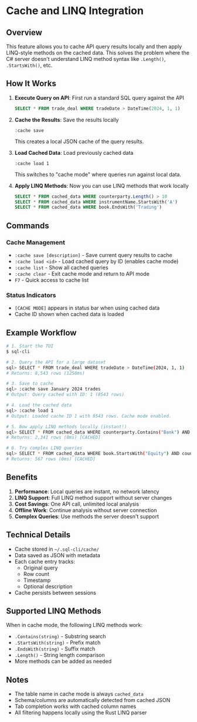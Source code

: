 # Cache and LINQ Integration

## Overview

This feature allows you to cache API query results locally and then apply LINQ-style methods on the cached data. This solves the problem where the C# server doesn't understand LINQ method syntax like `.Length()`, `.StartsWith()`, etc.

## How It Works

1. **Execute Query on API**: First run a standard SQL query against the API
   ```sql
   SELECT * FROM trade_deal WHERE tradeDate > DateTime(2024, 1, 1)
   ```

2. **Cache the Results**: Save the results locally
   ```
   :cache save
   ```
   This creates a local JSON cache of the query results.

3. **Load Cached Data**: Load previously cached data
   ```
   :cache load 1
   ```
   This switches to "cache mode" where queries run against local data.

4. **Apply LINQ Methods**: Now you can use LINQ methods that work locally
   ```sql
   SELECT * FROM cached_data WHERE counterparty.Length() > 10
   SELECT * FROM cached_data WHERE instrumentName.StartsWith('A')
   SELECT * FROM cached_data WHERE book.EndsWith('Trading')
   ```

## Commands

### Cache Management
- `:cache save [description]` - Save current query results to cache
- `:cache load <id>` - Load cached query by ID (enables cache mode)
- `:cache list` - Show all cached queries
- `:cache clear` - Exit cache mode and return to API mode
- `F7` - Quick access to cache list

### Status Indicators
- `[CACHE MODE]` appears in status bar when using cached data
- Cache ID shown when cached data is loaded

## Example Workflow

```bash
# 1. Start the TUI
$ sql-cli

# 2. Query the API for a large dataset
sql> SELECT * FROM trade_deal WHERE tradeDate > DateTime(2024, 1, 1)
# Returns: 8,543 rows (1250ms)

# 3. Save to cache
sql> :cache save January 2024 trades
# Output: Query cached with ID: 1 (8543 rows)

# 4. Load the cached data
sql> :cache load 1
# Output: Loaded cache ID 1 with 8543 rows. Cache mode enabled.

# 5. Now apply LINQ methods locally (instant!)
sql> SELECT * FROM cached_data WHERE counterparty.Contains("Bank") AND instrumentName.Length() > 5
# Returns: 2,341 rows (0ms) [CACHED]

# 6. Try complex LINQ queries
sql> SELECT * FROM cached_data WHERE book.StartsWith("Equity") AND counterparty.Length() < 20
# Returns: 567 rows (0ms) [CACHED]
```

## Benefits

1. **Performance**: Local queries are instant, no network latency
2. **LINQ Support**: Full LINQ method support without server changes
3. **Cost Savings**: One API call, unlimited local analysis
4. **Offline Work**: Continue analysis without server connection
5. **Complex Queries**: Use methods the server doesn't support

## Technical Details

- Cache stored in `~/.sql-cli/cache/`
- Data saved as JSON with metadata
- Each cache entry tracks:
  - Original query
  - Row count
  - Timestamp
  - Optional description
- Cache persists between sessions

## Supported LINQ Methods

When in cache mode, the following LINQ methods work:
- `.Contains(string)` - Substring search
- `.StartsWith(string)` - Prefix match
- `.EndsWith(string)` - Suffix match
- `.Length()` - String length comparison
- More methods can be added as needed

## Notes

- The table name in cache mode is always `cached_data`
- Schema/columns are automatically detected from cached JSON
- Tab completion works with cached column names
- All filtering happens locally using the Rust LINQ parser
